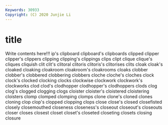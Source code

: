 ```yaml
---
Keywords: 30933
Copyright: (C) 2020 Junjie Li
---
```


# title

Write contents here!!!
ip's 
clipboard 
clipboard's
clipboards 
clipped 
clipper 
clipper's 
clippers 
clipping 
clipping's 
clippings 
clips 
clipt
clique 
clique's 
cliques 
cliquish 
clit 
clit's 
clitoral 
clitoris 
clitoris's 
clitorises
clits 
cloak 
cloak's 
cloaked 
cloaking 
cloakroom 
cloakroom's 
cloakrooms 
cloaks 
clobber
clobber's 
clobbered 
clobbering 
clobbers 
cloche 
cloche's 
cloches 
clock 
clock's 
clocked
clocking 
clocks 
clockwise 
clockwork 
clockwork's 
clockworks 
clod 
clod's 
clodhopper 
clodhopper's
clodhoppers 
clods 
clog 
clog's 
clogged 
clogging 
clogs 
cloister 
cloister's 
cloistered
cloistering 
cloisters 
clomp 
clomped 
clomping 
clomps 
clone 
clone's 
cloned 
clones
cloning 
clop 
clop's 
clopped 
clopping 
clops 
close 
close's 
closed 
closefisted
closely 
closemouthed 
closeness 
closeness's 
closeout 
closeout's 
closeouts 
closer 
closes 
closest
closet 
closet's 
closeted 
closeting 
closets 
closing 
closure 
